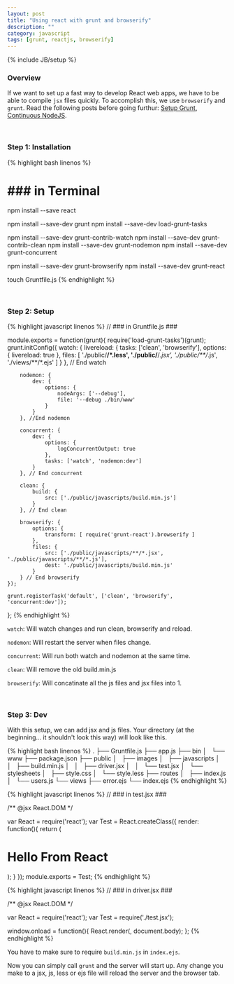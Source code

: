 ```yaml
---
layout: post
title: "Using react with grunt and browserify"
description: ""
category: javascript
tags: [grunt, reactjs, browserify]
---
```

{% include JB/setup %}

<!-- Overview -->
<h3>Overview</h3>

If we want to set up a fast way to develop React web apps, we have to be able to compile `jsx` files quickly. To accomplish this, we use `browserify` and `grunt`. Read the following posts before going furthur: [Setup Grunt](/javascript/2015/02/14/learn-node-part-3-grunt/), [Continuous NodeJS](/javascript/2015/03/02/continuous-development-in-nodejs/).

<br />
<!-- Step 1: Installation -->
<h3>Step 1: Installation</h3>

<!-- Code _______________________________________-->
{% highlight bash linenos %}
# ### in Terminal ###
npm install --save react

npm install --save-dev grunt
npm install --save-dev load-grunt-tasks

npm install --save-dev grunt-contrib-watch
npm install --save-dev grunt-contrib-clean
npm install --save-dev grunt-nodemon
npm install --save-dev grunt-concurrent

npm install --save-dev grunt-browserify
npm install --save-dev grunt-react

touch Gruntfile.js
{% endhighlight %}
<!-- /Code ^^^^^^^^^^^^^^^^^^^^^^^^^^^^^^^^^^^^^^-->

<br />
<!-- Step 2: Setup -->
<h3>Step 2: Setup</h3>

<!-- Code _______________________________________-->
{% highlight javascript linenos %}
// ### in Gruntfile.js ###

module.exports = function(grunt){
    require('load-grunt-tasks')(grunt);
    grunt.initConfig({
        watch: {
            livereload: {
                tasks: ['clean', 'browserify'],
                options: {
                    livereload: true
                },
                files: [
                    './public/**/*.less',
                    './public/**/*.jsx',
                    './public/**/*.js',
                    './views/**/*.ejs'
                ]
          }
        }, // End watch

        nodemon: {
            dev: {
                options: {
                    nodeArgs: ['--debug'],
                    file: '--debug ./bin/www'
                }
            }
        }, //End nodemon

        concurrent: {
            dev: {
                options: {
                    logConcurrentOutput: true
                },
                tasks: ['watch', 'nodemon:dev']
            }
        }, // End concurrent

        clean: {
            build: {
                src: ['./public/javascripts/build.min.js']
            }
        }, // End clean

        browserify: {
            options: {
                transform: [ require('grunt-react').browserify ]
            },
            files: {
                src: ['./public/javascripts/**/*.jsx', './public/javascripts/**/*.js'],
                dest: './public/javascripts/build.min.js'
            }
        } // End browserify
    });

    grunt.registerTask('default', ['clean', 'browserify', 'concurrent:dev']);
};
{% endhighlight %}
<!-- /Code ^^^^^^^^^^^^^^^^^^^^^^^^^^^^^^^^^^^^^^-->

`watch`: Will watch changes and run clean, browserify and reload.

`nodemon`: Will restart the server when files change.

`concurrent`: Will run both watch and nodemon at the same time.

`clean`: Will remove the old build.min.js

`browserify`: Will concatinate all the js files and jsx files into 1.


<br />
<!-- Step 3: Dev -->
<h3>Step 3: Dev</h3>

With this setup, we can add jsx and js files. Your directory (at the beginning... it shouldn't look this way) will look like this. 

<!-- Code _______________________________________-->
{% highlight bash linenos %}
.
├── Gruntfile.js
├── app.js
├── bin
│   └── www
├── package.json
├── public
│   ├── images
│   ├── javascripts
│   │   ├── build.min.js
│   │   ├── driver.jsx
│   │   └── test.jsx
│   └── stylesheets
│       ├── style.css
│       └── style.less
├── routes
│   ├── index.js
│   └── users.js
└── views
    ├── error.ejs
    └── index.ejs
{% endhighlight %}
<!-- /Code ^^^^^^^^^^^^^^^^^^^^^^^^^^^^^^^^^^^^^^-->

<!-- Code _______________________________________-->
{% highlight javascript linenos %}
// ### in test.jsx ###

/** @jsx React.DOM */

var React = require('react');
var Test = React.createClass({
    render: function(){
        return (
            <h1>Hello From React</h1>
        );
    }
});
module.exports = Test;
{% endhighlight %}
<!-- /Code ^^^^^^^^^^^^^^^^^^^^^^^^^^^^^^^^^^^^^^-->

<!-- Code _______________________________________-->
{% highlight javascript linenos %}
// ### in driver.jsx ###

/** @jsx React.DOM */

var React = require('react');
var Test = require('./test.jsx');

window.onload = function(){
    React.render(<Test />, document.body);
};
{% endhighlight %}
<!-- /Code ^^^^^^^^^^^^^^^^^^^^^^^^^^^^^^^^^^^^^^-->

You have to make sure to require `build.min.js` in `index.ejs`.

Now you can simply call `grunt` and the server will start up. Any change you make to a jsx, js, less or ejs file will reload the server and the browser tab.